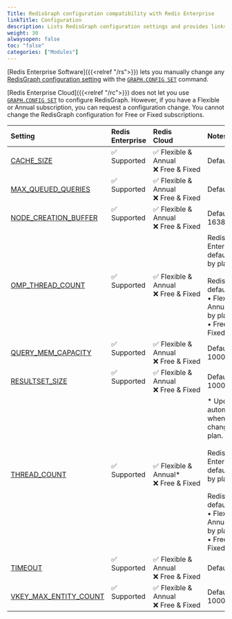 ```yaml
---
Title: RedisGraph configuration compatibility with Redis Enterprise 
linkTitle: Configuration 
description: Lists RedisGraph configuration settings and provides links to the reference pages.
weight: 30
alwaysopen: false
toc: "false"
categories: ["Modules"]
---
```


[Redis Enterprise Software]({{<relref "/rs">}}) lets you manually change any [RedisGraph configuration setting](https://redis.io/docs/stack/graph/configuration/#redisgraph-configuration-parameters) with the [`GRAPH.CONFIG SET`](https://redis.io/commands/graph.config-set) command.

[Redis Enterprise Cloud]({{<relref "/rc">}}) does not let you use [`GRAPH.CONFIG SET`](https://redis.io/commands/graph.config-set) to configure RedisGraph. However, if you have a Flexible or Annual subscription, you can request a configuration change. You cannot change the RedisGraph configuration for Free or Fixed subscriptions.

| Setting | Redis<br />Enterprise | Redis<br />Cloud | Notes |
|:--------|:----------------------|:-----------------|:------|
| [CACHE_SIZE](https://redis.io/docs/stack/graph/configuration/#cache_size) | <span title="Supported">&#x2705; Supported</span><br /><span><br /></span> | <span title="Supported">&#x2705; Flexible & Annual</span><br /><span title="Not supported"><nobr>&#x274c; Free & Fixed</nobr></span> | Default: 25 |
| [MAX_QUEUED_QUERIES](https://redis.io/docs/stack/graph/configuration/#max_queued_queries) | <span title="Supported">&#x2705; Supported</span><br /><span><br /></span> | <span title="Supported">&#x2705; Flexible & Annual</span><br /><span title="Not supported"><nobr>&#x274c; Free & Fixed</nobr></span> | Default: 25 |
| [NODE_CREATION_BUFFER](https://redis.io/docs/stack/graph/configuration/#node_creation_buffer) | <span title="Supported">&#x2705; Supported</span><br /><span><br /></span> | <span title="Supported">&#x2705; Flexible & Annual</span><br /><span title="Not supported"><nobr>&#x274c; Free & Fixed</nobr></span> | Default: 16384 |
| [OMP_THREAD_COUNT](https://redis.io/docs/stack/graph/configuration/#omp_thread_count) | <span title="Supported">&#x2705; Supported</span><br /><span><br /></span> | <span title="Supported">&#x2705; Flexible & Annual</span><br /><span title="Not supported"><nobr>&#x274c; Free & Fixed</nobr></span> | Redis Enterprise default: Set by plan<br /><br />Redis Cloud defaults:<br />• Flexible & Annual: Set by plan<br />• Free & Fixed: 1<br /> |
| [QUERY_MEM_CAPACITY](https://redis.io/docs/stack/graph/configuration/#query_mem_capacity) | <span title="Supported">&#x2705; Supported</span><br /><span><br /></span> | <span title="Supported">&#x2705; Flexible & Annual</span><br /><span title="Not supported"><nobr>&#x274c; Free & Fixed</nobr></span> | Default: 100000000 |
| [RESULTSET_SIZE](https://redis.io/docs/stack/graph/configuration/#resultset_size) | <span title="Supported">&#x2705; Supported</span><br /><span><br /></span> | <span title="Supported">&#x2705; Flexible & Annual</span><br /><span title="Not supported"><nobr>&#x274c; Free & Fixed</nobr></span> | Default: 10000 |
| [THREAD_COUNT](https://redis.io/docs/stack/graph/configuration/#thread_count) | <span title="Supported">&#x2705; Supported</span><br /><span><br /></span> | <span title="Supported">&#x2705; Flexible & Annual\*</span><br /><span title="Not supported"><nobr>&#x274c; Free & Fixed</nobr></span> | \* Updates automatically when you change your plan.<br /><br />Redis Enterprise default: Set by plan<br /><br />Redis Cloud defaults:<br />• Flexible & Annual: Set by plan<br />• Free & Fixed: 1<br /> |
| [TIMEOUT](https://redis.io/docs/stack/graph/configuration/#timeout) | <span title="Supported">&#x2705; Supported</span><br /><span><br /></span> | <span title="Supported">&#x2705; Flexible & Annual</span><br /><span title="Not supported"><nobr>&#x274c; Free & Fixed</nobr></span> | Default: 100 |
| [VKEY_MAX_ENTITY_COUNT](https://redis.io/docs/stack/graph/configuration/#vkey_max_entity_count) | <span title="Supported">&#x2705; Supported</span><br /><span><br /></span> | <span title="Supported">&#x2705; Flexible & Annual</span><br /><span title="Not supported"><nobr>&#x274c; Free & Fixed</nobr></span> | Default: 100000 |
